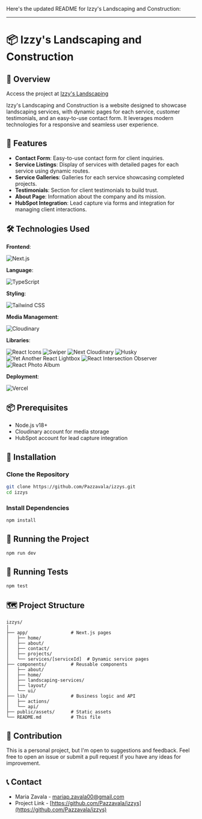 Here's the updated README for Izzy's Landscaping and Construction:

---

# 📦 Izzy's Landscaping and Construction

## 🌟 Overview

Access the project at [Izzy's Landscaping](https://www.izzyslandscapingmn.com/)

Izzy's Landscaping and Construction is a website designed to showcase landscaping services, with dynamic pages for each service, customer testimonials, and an easy-to-use contact form. It leverages modern technologies for a responsive and seamless user experience.

## 🚀 Features

- **Contact Form**: Easy-to-use contact form for client inquiries.
- **Service Listings**: Display of services with detailed pages for each service using dynamic routes.
- **Service Galleries**: Galleries for each service showcasing completed projects.
- **Testimonials**: Section for client testimonials to build trust.
- **About Page**: Information about the company and its mission.
- **HubSpot Integration**: Lead capture via forms and integration for managing client interactions.

## 🛠 Technologies Used

**Frontend**:

![Next.js](https://img.shields.io/badge/Next.js-000000?style=for-the-badge&logo=nextdotjs&logoColor=white)

**Language**:

![TypeScript](https://img.shields.io/badge/TypeScript-3178C6?style=for-the-badge&logo=typescript&logoColor=white)

**Styling**:

![Tailwind CSS](https://img.shields.io/badge/Tailwind_CSS-38B2AC?style=for-the-badge&logo=tailwind-css&logoColor=white)

**Media Management**:

![Cloudinary](https://img.shields.io/badge/Cloudinary-3448C5?style=for-the-badge&logo=cloudinary&logoColor=white)

**Libraries**:

![React Icons](https://img.shields.io/badge/React_Icons-61DAFB?style=for-the-badge&logo=react&logoColor=black)
![Swiper](https://img.shields.io/badge/Swiper-6332F6?style=for-the-badge&logo=swiper&logoColor=white)
![Next Cloudinary](https://img.shields.io/badge/Next_Cloudinary-4285F4?style=for-the-badge&logo=google-cloud&logoColor=white)
![Husky](https://img.shields.io/badge/Husky-000000?style=for-the-badge&logo=git&logoColor=white)
![Yet Another React Lightbox](https://img.shields.io/badge/Yet_Another_React_Lightbox-FF6B6B?style=for-the-badge&logo=react&logoColor=white)
![React Intersection Observer](https://img.shields.io/badge/React_Intersection_Observer-4FC08D?style=for-the-badge&logo=react&logoColor=white)
![React Photo Album](https://img.shields.io/badge/React_Photo_Album-20232A?style=for-the-badge&logo=react&logoColor=61DAFB)

**Deployment**:

![Vercel](https://img.shields.io/badge/Vercel-000000?style=for-the-badge&logo=vercel&logoColor=white)

## 📦 Prerequisites

- Node.js v18+
- Cloudinary account for media storage
- HubSpot account for lead capture integration

## 🔧 Installation

### Clone the Repository

```bash
git clone https://github.com/Pazzavala/izzys.git
cd izzys
```

### Install Dependencies

```bash
npm install
```

## 🏃 Running the Project

```bash
npm run dev
```

## 🧪 Running Tests

```bash
npm test
```

## 🗺 Project Structure

```
izzys/
│
├── app/                # Next.js pages
│   ├── home/
│   ├── about/
│   ├── contact/
│   ├── projects/
│   └── services/[serviceId]  # Dynamic service pages
├── components/         # Reusable components
│   ├── about/
│   ├── home/
│   ├── landscaping-services/
│   ├── layout/
│   └── ui/
├── lib/                # Business logic and API
│   ├── actions/
│   └── api/
├── public/assets/      # Static assets
└── README.md           # This file
```

## 🤝 Contribution

This is a personal project, but I'm open to suggestions and feedback. Feel free to open an issue or submit a pull request if you have any ideas for improvement.

## 📞 Contact

- Maria Zavala - [mariap.zavala00@gmail.com](mailto:mariap.zavala00@gmail.com)
- Project Link - [https://github.com/Pazzavala/izzys](https://github.com/Pazzavala/izzys)
